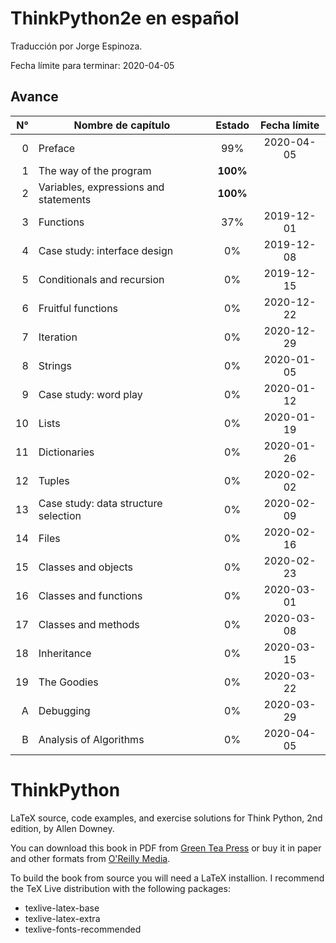 # **ThinkPython2e en español**

Traducción por Jorge Espinoza.

Fecha límite para terminar: 2020-04-05

## **Avance**

| N° | Nombre de capítulo                        | Estado        | Fecha límite |
|---:|-------------------------------------------|:-------------:|:------------:|
| 0  | Preface                                   | 99%           | 2020-04-05   |
| 1  | The way of the program                    | **100%**      |              |
| 2  | Variables, expressions and statements     | **100%**      |              |
| 3  | Functions                                 | 37%           | 2019-12-01   |
| 4  | Case study: interface design              | 0%            | 2019-12-08   |
| 5  | Conditionals and recursion                | 0%            | 2019-12-15   |
| 6  | Fruitful functions                        | 0%            | 2020-12-22   |
| 7  | Iteration                                 | 0%            | 2020-12-29   |
| 8  | Strings                                   | 0%            | 2020-01-05   |
| 9  | Case study: word play                     | 0%            | 2020-01-12   |
| 10 | Lists                                     | 0%            | 2020-01-19   |
| 11 | Dictionaries                              | 0%            | 2020-01-26   |
| 12 | Tuples                                    | 0%            | 2020-02-02   |
| 13 | Case study: data structure selection      | 0%            | 2020-02-09   |
| 14 | Files                                     | 0%            | 2020-02-16   |
| 15 | Classes and objects                       | 0%            | 2020-02-23   |
| 16 | Classes and functions                     | 0%            | 2020-03-01   |
| 17 | Classes and methods                       | 0%            | 2020-03-08   |
| 18 | Inheritance                               | 0%            | 2020-03-15   |
| 19 | The Goodies                               | 0%            | 2020-03-22   |
| A  | Debugging                                 | 0%            | 2020-03-29   |
| B  | Analysis of Algorithms                    | 0%            | 2020-04-05   |



ThinkPython
===========

LaTeX source, code examples, and exercise solutions for Think Python, 2nd edition, by Allen Downey.

You can download this book in PDF from [Green Tea Press](http://greenteapress.com/wp/think-python-2e/) or buy it in paper and other formats from [O'Reilly Media](http://shop.oreilly.com/product/0636920045267.do).

To build the book from source you will need a LaTeX installion.  I recommend the TeX Live distribution with the following packages:

* texlive-latex-base
* texlive-latex-extra
* texlive-fonts-recommended


